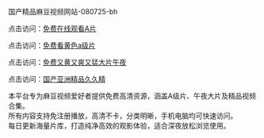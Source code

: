国产精品麻豆视频网站-080725-bh

点击访问：<a href="https://heiliaoxqkkct.pages.dev">免费在线观看A片</a>

点击访问：<a href="https://heiliaoxwd5i8.pages.dev">免费看黄色a级片</a>

点击访问：<a href="https://heiliaowt0d7p.pages.dev">免费又黄又爽又猛大片午夜</a>

点击访问：<a href="https://heiliaoga6s9v.pages.dev">国产亚洲精品久久精</a>


本平台专为麻豆视频爱好者提供免费高清资源，涵盖A级片、午夜大片及精品视频合集。  
所有内容支持免注册播放，高清不卡，分类明晰，手机电脑均可快速访问。  
每日更新海量片库，打造纯净高效的观影体验，适合深夜放松浏览使用。

<span style="display:none;">[Canonical link](https://github.com/HUB20250708/viv7 ）</span>
